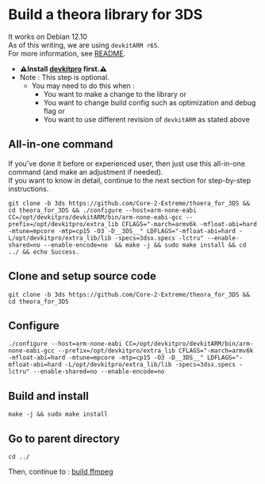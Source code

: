 # Build a theora library for 3DS

It works on Debian 12.10 \
As of this writing, we are using `devkitARM r65`. \
For more information, see [README](../README.md#build).

* **⚠️Install [devkitpro](00_devkitpro_install.md) first.⚠️**
* Note : This step is optional.
	* You may need to do this when :
		* You want to make a change to the library or
		* You want to change build config such as optimization and debug flag or
		* You want to use different revision of `devkitARM` as stated above

## All-in-one command
If you've done it before or experienced user, then just use this all-in-one command (and make an adjustment if needed). \
If you want to know in detail, continue to the next section for step-by-step instructions.
```
git clone -b 3ds https://github.com/Core-2-Extreme/thoera_for_3DS && cd theora_for_3DS && ./configure --host=arm-none-eabi CC=/opt/devkitpro/devkitARM/bin/arm-none-eabi-gcc --prefix=/opt/devkitpro/extra_lib CFLAGS="-march=armv6k -mfloat-abi=hard -mtune=mpcore -mtp=cp15 -O3 -D__3DS__" LDFLAGS="-mfloat-abi=hard -L/opt/devkitpro/extra_lib/lib -specs=3dsx.specs -lctru" --enable-shared=no --enable-encode=no  && make -j && sudo make install && cd ../ && echo Success.
```

## Clone and setup source code
```
git clone -b 3ds https://github.com/Core-2-Extreme/theora_for_3DS && cd theora_for_3DS
```

## Configure
```
./configure --host=arm-none-eabi CC=/opt/devkitpro/devkitARM/bin/arm-none-eabi-gcc --prefix=/opt/devkitpro/extra_lib CFLAGS="-march=armv6k -mfloat-abi=hard -mtune=mpcore -mtp=cp15 -O3 -D__3DS__" LDFLAGS="-mfloat-abi=hard -L/opt/devkitpro/extra_lib/lib -specs=3dsx.specs -lctru" --enable-shared=no --enable-encode=no
```

## Build and install
```
make -j && sudo make install
```

## Go to parent directory
```
cd ../
```

Then, continue to : [build ffmpeg](09_ffmpeg_build.md)
